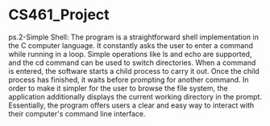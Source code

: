 # CS461_Project
ps.2-Simple Shell: The program is a straightforward shell implementation in the C computer language. It constantly asks the user to enter a command while running in a loop. Simple operations like ls and echo are supported, and the cd command can be used to switch directories. When a command is entered, the software starts a child process to carry it out. Once the child process has finished, it waits before prompting for another command. In order to make it simpler for the user to browse the file system, the application additionally displays the current working directory in the prompt. Essentially, the program offers users a clear and easy way to interact with their computer's command line interface.
